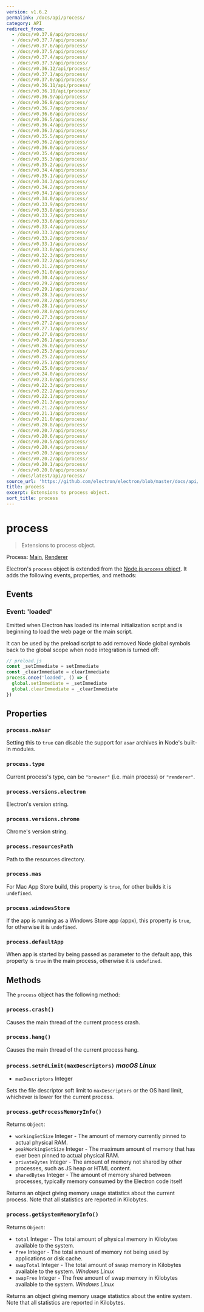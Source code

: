 ```yaml
---
version: v1.6.2
permalink: /docs/api/process/
category: API
redirect_from:
  - /docs/v0.37.8/api/process/
  - /docs/v0.37.7/api/process/
  - /docs/v0.37.6/api/process/
  - /docs/v0.37.5/api/process/
  - /docs/v0.37.4/api/process/
  - /docs/v0.37.3/api/process/
  - /docs/v0.36.12/api/process/
  - /docs/v0.37.1/api/process/
  - /docs/v0.37.0/api/process/
  - /docs/v0.36.11/api/process/
  - /docs/v0.36.10/api/process/
  - /docs/v0.36.9/api/process/
  - /docs/v0.36.8/api/process/
  - /docs/v0.36.7/api/process/
  - /docs/v0.36.6/api/process/
  - /docs/v0.36.5/api/process/
  - /docs/v0.36.4/api/process/
  - /docs/v0.36.3/api/process/
  - /docs/v0.35.5/api/process/
  - /docs/v0.36.2/api/process/
  - /docs/v0.36.0/api/process/
  - /docs/v0.35.4/api/process/
  - /docs/v0.35.3/api/process/
  - /docs/v0.35.2/api/process/
  - /docs/v0.34.4/api/process/
  - /docs/v0.35.1/api/process/
  - /docs/v0.34.3/api/process/
  - /docs/v0.34.2/api/process/
  - /docs/v0.34.1/api/process/
  - /docs/v0.34.0/api/process/
  - /docs/v0.33.9/api/process/
  - /docs/v0.33.8/api/process/
  - /docs/v0.33.7/api/process/
  - /docs/v0.33.6/api/process/
  - /docs/v0.33.4/api/process/
  - /docs/v0.33.3/api/process/
  - /docs/v0.33.2/api/process/
  - /docs/v0.33.1/api/process/
  - /docs/v0.33.0/api/process/
  - /docs/v0.32.3/api/process/
  - /docs/v0.32.2/api/process/
  - /docs/v0.31.2/api/process/
  - /docs/v0.31.0/api/process/
  - /docs/v0.30.4/api/process/
  - /docs/v0.29.2/api/process/
  - /docs/v0.29.1/api/process/
  - /docs/v0.28.3/api/process/
  - /docs/v0.28.2/api/process/
  - /docs/v0.28.1/api/process/
  - /docs/v0.28.0/api/process/
  - /docs/v0.27.3/api/process/
  - /docs/v0.27.2/api/process/
  - /docs/v0.27.1/api/process/
  - /docs/v0.27.0/api/process/
  - /docs/v0.26.1/api/process/
  - /docs/v0.26.0/api/process/
  - /docs/v0.25.3/api/process/
  - /docs/v0.25.2/api/process/
  - /docs/v0.25.1/api/process/
  - /docs/v0.25.0/api/process/
  - /docs/v0.24.0/api/process/
  - /docs/v0.23.0/api/process/
  - /docs/v0.22.3/api/process/
  - /docs/v0.22.2/api/process/
  - /docs/v0.22.1/api/process/
  - /docs/v0.21.3/api/process/
  - /docs/v0.21.2/api/process/
  - /docs/v0.21.1/api/process/
  - /docs/v0.21.0/api/process/
  - /docs/v0.20.8/api/process/
  - /docs/v0.20.7/api/process/
  - /docs/v0.20.6/api/process/
  - /docs/v0.20.5/api/process/
  - /docs/v0.20.4/api/process/
  - /docs/v0.20.3/api/process/
  - /docs/v0.20.2/api/process/
  - /docs/v0.20.1/api/process/
  - /docs/v0.20.0/api/process/
  - /docs/latest/api/process/
source_url: 'https://github.com/electron/electron/blob/master/docs/api/process.md'
title: process
excerpt: Extensions to process object.
sort_title: process
---
```



<!--

Greetings, Electron hacker!

This file is generated automatically, so it should not be edited.

To make changes, head over to the electron/electron repository:

https://github.com/electron/electron/blob/master/docs/api/process.md

-->

# process

> Extensions to process object.

Process: [Main]({{site.baseurl}}/docs/glossary#main-process), [Renderer]({{site.baseurl}}/docs/glossary#renderer-process)

Electron's `process` object is extended from the [Node.js `process` object](https://nodejs.org/api/process.html). It adds the following events, properties, and methods:

## Events

### Event: 'loaded'

Emitted when Electron has loaded its internal initialization script and is beginning to load the web page or the main script.

It can be used by the preload script to add removed Node global symbols back to the global scope when node integration is turned off:

```javascript
// preload.js
const _setImmediate = setImmediate
const _clearImmediate = clearImmediate
process.once('loaded', () => {
  global.setImmediate = _setImmediate
  global.clearImmediate = _clearImmediate
})
```

## Properties

### `process.noAsar`

Setting this to `true` can disable the support for `asar` archives in Node's built-in modules.

### `process.type`

Current process's type, can be `"browser"` (i.e. main process) or `"renderer"`.

### `process.versions.electron`

Electron's version string.

### `process.versions.chrome`

Chrome's version string.

### `process.resourcesPath`

Path to the resources directory.

### `process.mas`

For Mac App Store build, this property is `true`, for other builds it is `undefined`.

### `process.windowsStore`

If the app is running as a Windows Store app (appx), this property is `true`, for otherwise it is `undefined`.

### `process.defaultApp`

When app is started by being passed as parameter to the default app, this property is `true` in the main process, otherwise it is `undefined`.

## Methods

The `process` object has the following method:

### `process.crash()`

Causes the main thread of the current process crash.

### `process.hang()`

Causes the main thread of the current process hang.

### `process.setFdLimit(maxDescriptors)` _macOS_ _Linux_

*   `maxDescriptors` Integer

Sets the file descriptor soft limit to `maxDescriptors` or the OS hard limit, whichever is lower for the current process.

### `process.getProcessMemoryInfo()`

Returns `Object`:

*   `workingSetSize` Integer - The amount of memory currently pinned to actual physical RAM.
*   `peakWorkingSetSize` Integer - The maximum amount of memory that has ever been pinned to actual physical RAM.
*   `privateBytes` Integer - The amount of memory not shared by other processes, such as JS heap or HTML content.
*   `sharedBytes` Integer - The amount of memory shared between processes, typically memory consumed by the Electron code itself

Returns an object giving memory usage statistics about the current process. Note that all statistics are reported in Kilobytes.

### `process.getSystemMemoryInfo()`

Returns `Object`:

*   `total` Integer - The total amount of physical memory in Kilobytes available to the system.
*   `free` Integer - The total amount of memory not being used by applications or disk cache.
*   `swapTotal` Integer - The total amount of swap memory in Kilobytes available to the system. _Windows_ _Linux_
*   `swapFree` Integer - The free amount of swap memory in Kilobytes available to the system. _Windows_ _Linux_

Returns an object giving memory usage statistics about the entire system. Note that all statistics are reported in Kilobytes.
